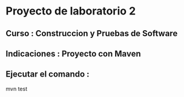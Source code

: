 # Proyecto de laboratorio 2

## Curso : Construccion y Pruebas de Software 
## Indicaciones : Proyecto con Maven

## Ejecutar el comando :

mvn test